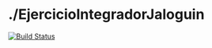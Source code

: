 # ./EjercicioIntegradorJaloguin
 
[![Build Status](https://travis-ci.org/wollok/EjercicioIntegradorJaloguin.svg?branch=master)](https://travis-ci.org/wollok/EjercicioIntegradorJaloguin)



